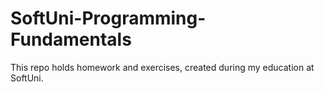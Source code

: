 # SoftUni-Programming-Fundamentals
This repo holds homework and exercises, created during my education at SoftUni.
